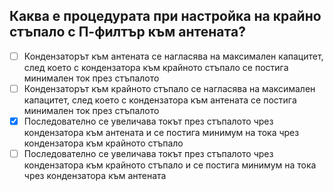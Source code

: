 ## Каква е процедурата при настройка на крайно стъпало с П-филтър към антената?

<!-- Верният отговор е отбелязан с [X] -->

- [ ] Кондензаторът към антената се нагласява на максимален капацитет, след което с кондензатора към крайното стъпало се постига минимален ток през стъпалото
- [ ] Кондензаторът към крайното стъпало се нагласява на максимален капацитет, след което с кондензатора към антената се постига минимален ток през стъпалото
- [X] Последователно се увеличава токът през стъпалото чрез кондензатора към антената и се постига минимум на тока чрез кондензатора към крайното стъпало
- [ ] Последователно се увеличава токът през стъпалото чрез кондензатора към крайното стъпало и се постига минимум на тока чрез кондензатора към антената

